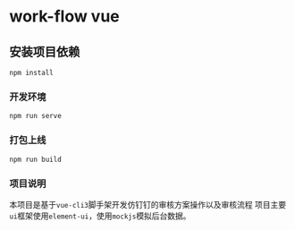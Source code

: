 # work-flow vue

## 安装项目依赖
```
npm install
```

### 开发环境
```
npm run serve
```

### 打包上线
```
npm run build
```

### 项目说明
本项目是基于`vue-cli3`脚手架开发仿钉钉的审核方案操作以及审核流程
项目主要`ui`框架使用`element-ui`，使用`mockjs`模拟后台数据。

